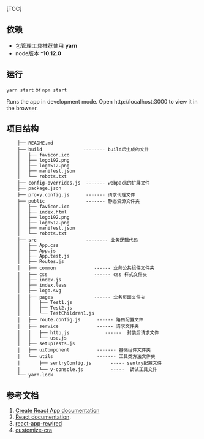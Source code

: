 [TOC]

## 依赖

- 包管理工具推荐使用  **yarn**
- node版本  **^10.12.0**

## 运行

`yarn start` or `npm start`

Runs the app in development mode.
Open http://localhost:3000 to view it in the browser.

## 项目结构

```
    ├── README.md
    ├── build               -------- build后生成的文件
    │   ├── favicon.ico
    │   ├── logo192.png
    │   ├── logo512.png
    │   ├── manifest.json
    │   └── robots.txt
    ├── config-overrides.js  ------- webpack的扩展文件
    ├── package.json
    ├── proxy.config.js      ------- 请求代理文件
    ├── public               ------- 静态资源文件夹
    │   ├── favicon.ico
    │   ├── index.html
    │   ├── logo192.png
    │   ├── logo512.png
    │   ├── manifest.json
    │   └── robots.txt
    ├── src                  -------- 业务逻辑代码
    │   ├── App.css
    │   ├── App.js
    │   ├── App.test.js
    │   ├── Routes.js
    │   ├── common              ------ 业务公共组件文件夹
    │   ├── css                 ------ css 样式文件夹
    │   ├── index.js
    │   ├── index.less
    │   ├── logo.svg
    │   ├── pages               ------ 业务页面文件夹
    │   │   ├── Test1.js
    │   │   ├── Test2.js
    │   │   └── TestChildren1.js
    │   ├── route.config.js      ------ 路由配置文件
    │   ├── service              ------ 请求文件夹
    │   │   ├── http.js             ------  封装后请求文件
    │   │   └── use.js
    │   ├── setupTests.js
    │   ├── uiComponent          ------- 基础组件文件夹
    │   └── utils                ------- 工具类方法文件夹
    │       ├── sentryConfig.js       ----- sentry配置文件
    │       └── v-console.js          -----  调试工具文件
    └── yarn.lock
```

## 参考文档

1. [Create React App documentation](https://facebook.github.io/create-react-app/docs/getting-started)
2. [React documentation](https://reactjs.org/).
3. [react-app-rewired](https://github.com/marcopeg/create-react-app/blob/master/packages/react-scripts/README.md)
4. [customize-cra](https://github.com/arackaf/customize-cra)

